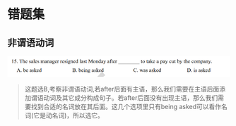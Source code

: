 # 错题集



## 非谓语动词

![image-20220522164620933](Wrong_set.assets\image-20220522164620933.png)

> 这题选B,考察非谓语动词,若after后面有主语，那么我们需要在主语后面添加谓语动词及其它成分构成句子。若after后面没有出现主语，那么我们需要找到合适的名词放在其后面。这几个选项里只有being asked可以看作名词(它是动名词)，所以选它。